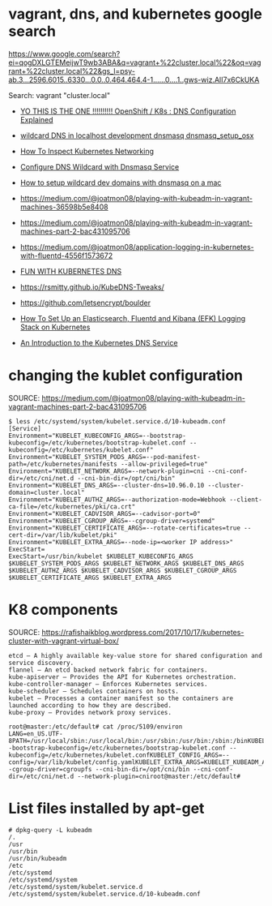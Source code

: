 # vagrant, dns, and kubernetes google search

https://www.google.com/search?ei=qogDXLGTEMeijwT9wb3ABA&q=vagrant+%22cluster.local%22&oq=vagrant+%22cluster.local%22&gs_l=psy-ab.3...2596.6015..6330...0.0..0.464.464.4-1......0....1..gws-wiz.AlI7x6CkUKA

Search: vagrant "cluster.local"

* [YO THIS IS THE ONE !!!!!!!!!! OpenShift / K8s : DNS Configuration Explained](http://www.ksingh.co.in/blog/2017/10/04/openshift-dns-configuration-explained/)

* [wildcard DNS in localhost development dnsmasq dnsmasq_setup_osx](https://gist.github.com/eloypnd/5efc3b590e7c738630fdcf0c10b68072)

* [How To Inspect Kubernetes Networking](https://www.digitalocean.com/community/tutorials/how-to-inspect-kubernetes-networking)

* [Configure DNS Wildcard with Dnsmasq Service](https://qiita.com/bmj0114/items/9c24d863bcab1a634503)

* [How to setup wildcard dev domains with dnsmasq on a mac](https://hedichaibi.com/how-to-setup-wildcard-dev-domains-with-dnsmasq-on-a-mac/)

* https://medium.com/@joatmon08/playing-with-kubeadm-in-vagrant-machines-36598b5e8408

* https://medium.com/@joatmon08/playing-with-kubeadm-in-vagrant-machines-part-2-bac431095706

* https://medium.com/@joatmon08/application-logging-in-kubernetes-with-fluentd-4556f1573672

* [FUN WITH KUBERNETES DNS](http://www.akins.org/posts/fun-with-dns/)

* https://rsmitty.github.io/KubeDNS-Tweaks/

* https://github.com/letsencrypt/boulder

* [How To Set Up an Elasticsearch, Fluentd and Kibana (EFK) Logging Stack on Kubernetes](https://www.digitalocean.com/community/tutorials/how-to-set-up-an-elasticsearch-fluentd-and-kibana-efk-logging-stack-on-kubernetes)

* [An Introduction to the Kubernetes DNS Service](https://www.digitalocean.com/community/tutorials/an-introduction-to-the-kubernetes-dns-service)

# changing the kublet configuration

SOURCE: https://medium.com/@joatmon08/playing-with-kubeadm-in-vagrant-machines-part-2-bac431095706

```
$ less /etc/systemd/system/kubelet.service.d/10-kubeadm.conf
[Service]
Environment="KUBELET_KUBECONFIG_ARGS=--bootstrap-kubeconfig=/etc/kubernetes/bootstrap-kubelet.conf --kubeconfig=/etc/kubernetes/kubelet.conf"
Environment="KUBELET_SYSTEM_PODS_ARGS=--pod-manifest-path=/etc/kubernetes/manifests --allow-privileged=true"
Environment="KUBELET_NETWORK_ARGS=--network-plugin=cni --cni-conf-dir=/etc/cni/net.d --cni-bin-dir=/opt/cni/bin"
Environment="KUBELET_DNS_ARGS=--cluster-dns=10.96.0.10 --cluster-domain=cluster.local"
Environment="KUBELET_AUTHZ_ARGS=--authorization-mode=Webhook --client-ca-file=/etc/kubernetes/pki/ca.crt"
Environment="KUBELET_CADVISOR_ARGS=--cadvisor-port=0"
Environment="KUBELET_CGROUP_ARGS=--cgroup-driver=systemd"
Environment="KUBELET_CERTIFICATE_ARGS=--rotate-certificates=true --cert-dir=/var/lib/kubelet/pki"
Environment="KUBELET_EXTRA_ARGS=--node-ip=<worker IP address>"
ExecStart=
ExecStart=/usr/bin/kubelet $KUBELET_KUBECONFIG_ARGS $KUBELET_SYSTEM_PODS_ARGS $KUBELET_NETWORK_ARGS $KUBELET_DNS_ARGS $KUBELET_AUTHZ_ARGS $KUBELET_CADVISOR_ARGS $KUBELET_CGROUP_ARGS $KUBELET_CERTIFICATE_ARGS $KUBELET_EXTRA_ARGS
```



# K8 components

SOURCE: https://rafishaikblog.wordpress.com/2017/10/17/kubernetes-cluster-with-vagrant-virtual-box/

```
etcd – A highly available key-value store for shared configuration and service discovery.
flannel – An etcd backed network fabric for containers.
kube-apiserver – Provides the API for Kubernetes orchestration.
kube-controller-manager – Enforces Kubernetes services.
kube-scheduler – Schedules containers on hosts.
kubelet – Processes a container manifest so the containers are launched according to how they are described.
kube-proxy – Provides network proxy services.
```


```
root@master:/etc/default# cat /proc/5109/environ
LANG=en_US.UTF-8PATH=/usr/local/sbin:/usr/local/bin:/usr/sbin:/usr/bin:/sbin:/binKUBELET_KUBECONFIG_ARGS=--bootstrap-kubeconfig=/etc/kubernetes/bootstrap-kubelet.conf --kubeconfig=/etc/kubernetes/kubelet.confKUBELET_CONFIG_ARGS=--config=/var/lib/kubelet/config.yamlKUBELET_EXTRA_ARGS=KUBELET_KUBEADM_ARGS=--cgroup-driver=cgroupfs --cni-bin-dir=/opt/cni/bin --cni-conf-dir=/etc/cni/net.d --network-plugin=cniroot@master:/etc/default#

```


# List files installed by apt-get

```
# dpkg-query -L kubeadm
/.
/usr
/usr/bin
/usr/bin/kubeadm
/etc
/etc/systemd
/etc/systemd/system
/etc/systemd/system/kubelet.service.d
/etc/systemd/system/kubelet.service.d/10-kubeadm.conf
```
